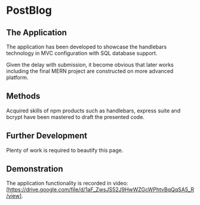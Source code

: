 # PostBlog


## The Application

The application has been developed to showcase the handlebars technology in MVC configuration with SQL database support.

Given the delay with submission, it become obvious that later works including the final MERN project are constructed on more advanced platform.  


## Methods

Acquired skills of npm products such as handlebars, express suite and bcrypt have been mastered to draft the presented code.


## Further Development

Plenty of work is required to beautify this page.


## Demonstration

The application functionality is recorded in video: [https://drive.google.com/file/d/1aF_ZwsJS52J9HwWZGcWPhtvBqQqSA5_R/view].
